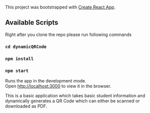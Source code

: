 This project was bootstrapped with [Create React App](https://github.com/facebook/create-react-app).

## Available Scripts
Right after you clone the repo please run following commands 

### `cd dynamicQRCode`

### `npm install`

### `npm start`

Runs the app in the development mode.<br>
Open [http://localhost:3000](http://localhost:3000) to view it in the browser.



This is a basic application which takes basic student information and dynamically generates a QR Code which can either be scanned or downloaded as PDF.
